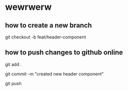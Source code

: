 # wewrwerw
 
## how to create a new branch
git checkout -b feat/header-component


## how to push changes to github online
git add .

git commit -m "created new header component"

git push
